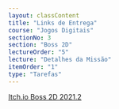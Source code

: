 ```yaml
---
layout: classContent
title: "Links de Entrega"
course: "Jogos Digitais"
sectionNo: 3
section: "Boss 2D"
lectureOrder: "5"
lecture: "Detalhes da Missão"
itemOrder: "1"
type: "Tarefas"
---
```


[Itch.io Boss 2D 2021.2](https://itch.io/jam/boss-2d-20212)
